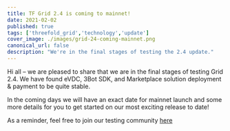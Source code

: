 ```yaml
---
title: TF Grid 2.4 is coming to mainnet!
date: 2021-02-02
published: true
tags: ['threefold_grid','technology','update']
cover_image: ./images/grid-24-coming-mainnet.png
canonical_url: false
description: "We're in the final stages of testing the 2.4 update."
---
```


Hi all – we are pleased to share that we are in the final stages of testing Grid 2.4. We have found eVDC, 3Bot SDK, and Marketplace solution deployment & payment to be quite stable.

In the coming days we will have an exact date for mainnet launch and some more details for you to get started on our most exciting release to date!

As a reminder, feel free to join our testing community [here](http://t.me/joinchat/TSI25Ee-RcQaOmieYJ9Yyg)